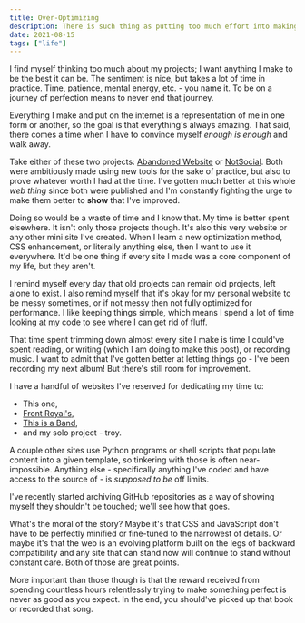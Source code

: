 ```yaml
---
title: Over-Optimizing
description: There is such thing as putting too much effort into making something the best it can be.
date: 2021-08-15
tags: ["life"]
---
```


I find myself thinking too much about my projects; I want anything I make to be the best it can be. The sentiment is nice, but takes a lot of time in practice. Time, patience, mental energy, etc. - you name it. To be on a journey of perfection means to never end that journey.

Everything I make and put on the internet is a representation of me in one form or another, so the goal is that everything's always amazing. That said, there comes a time when I have to convince myself _enough is enough_ and walk away.

Take either of these two projects: [Abandoned Website](https://abandoned-website.netlify.app) or [NotSocial](https://pang.netlify.app). Both were ambitiously made using new tools for the sake of practice, but also to prove whatever worth I had at the time. I've gotten much better at this whole _web thing_ since both were published and I'm constantly fighting the urge to make them better to **show** that I've improved.

Doing so would be a waste of time and I know that. My time is better spent elsewhere. It isn't only those projects though. It's also this very website or any other mini site I've created. When I learn a new optimization method, CSS enhancement, or literally anything else, then I want to use it everywhere. It'd be one thing if every site I made was a core component of my life, but they aren't.

I remind myself every day that old projects can remain old projects, left alone to exist. I also remind myself that it's okay for my personal website to be messy sometimes, or if not messy then not fully optimized for performance. I like keeping things simple, which means I spend a lot of time looking at my code to see where I can get rid of fluff.

That time spent trimming down almost every site I make is time I could've spent reading, or writing (which I am doing to make this post), or recording music. I want to admit that I've gotten better at letting things go - I've been recording my next album! But there's still room for improvement.

I have a handful of websites I've reserved for dedicating my time to:

- This one,
- [Front Royal's](https://www.frontroyalband.com),
- [This is a Band](https://www.thisisa.band),
- and my solo project - troy.

A couple other sites use Python programs or shell scripts that populate content into a given template, so tinkering with those is often near-impossible. Anything else - specifically anything I've coded and have access to the source of - is _supposed to be_ off limits.

I've recently started archiving GitHub repositories as a way of showing myself they shouldn't be touched; we'll see how that goes.

What's the moral of the story? Maybe it's that CSS and JavaScript don't have to be perfectly minified or fine-tuned to the narrowest of details. Or maybe it's that the web is an evolving platform built on the legs of backward compatibility and any site that can stand now will continue to stand without constant care. Both of those are great points.

More important than those though is that the reward received from spending countless hours relentlessly trying to make something perfect is never as good as you expect. In the end, you should've picked up that book or recorded that song.
